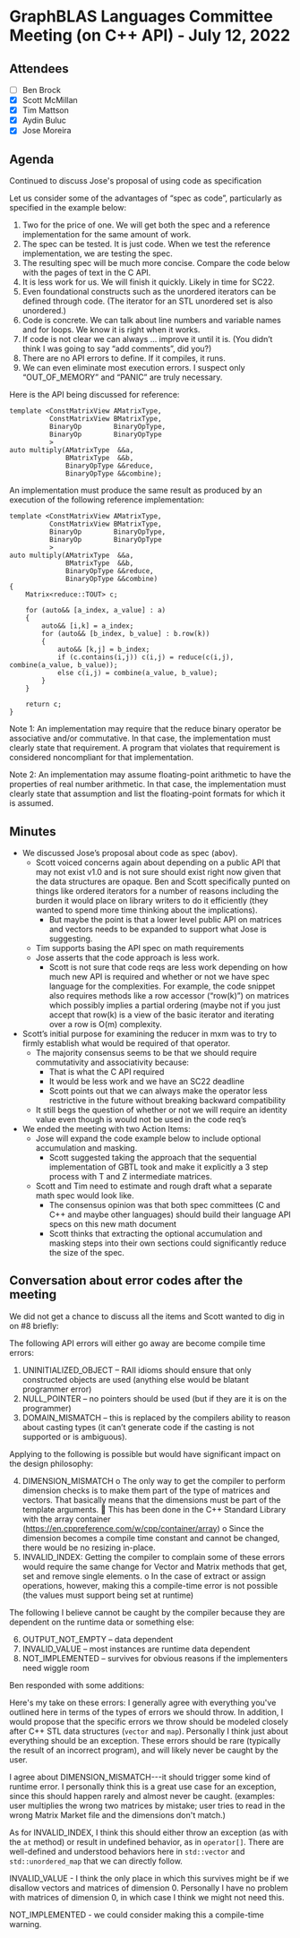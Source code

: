 # GraphBLAS Languages Committee Meeting (on C++ API) - July 12, 2022

## Attendees
- [ ] Ben Brock
- [X] Scott McMillan
- [X] Tim Mattson
- [X] Aydin Buluc
- [X] Jose Moreira

## Agenda

Continued to discuss Jose's proposal of using code as specification 

Let us consider some of the advantages of “spec as code”, particularly as specified in the example below:
1.	Two for the price of one. We will get both the spec and a reference implementation for the same amount of work.
2.	The spec can be tested. It is just code. When we test the reference implementation, we are testing the spec.
3.	The resulting spec will be much more concise. Compare the code below with the pages of text in the C API.
4.	It is less work for us. We will finish it quickly. Likely in time for SC22.
5.	Even foundational constructs such as the unordered iterators can be defined through code. (The iterator for an STL unordered set is also unordered.)
6.	Code is concrete. We can talk about line numbers and variable names and for loops. We know it is right when it works.
7.	If code is not clear we can always … improve it until it is. (You didn’t think I was going to say “add comments”, did you?)
8.	There are no API errors to define. If it compiles, it runs.
9.	We can even eliminate most execution errors. I suspect only “OUT_OF_MEMORY” and “PANIC” are truly necessary.


Here is the API being discussed for reference:

```
template <ConstMatrixView AMatrixType,
          ConstMatrixView BMatrixType,
          BinaryOp        BinaryOpType,
          BinaryOp        BinaryOpType
          >
auto multiply(AMatrixType  &&a,
              BMatrixType  &&b,
              BinaryOpType &&reduce,
              BinaryOpType &&combine);
```

An implementation must produce the same result as produced by an execution of the following reference implementation:

```
template <ConstMatrixView AMatrixType,
          ConstMatrixView BMatrixType,
          BinaryOp        BinaryOpType,
          BinaryOp        BinaryOpType
          >
auto multiply(AMatrixType  &&a,
              BMatrixType  &&b,
              BinaryOpType &&reduce,
              BinaryOpType &&combine)
{
    Matrix<reduce::TOUT> c;
    
    for (auto&& [a_index, a_value] : a)
    {
        auto&& [i,k] = a_index;
        for (auto&& [b_index, b_value] : b.row(k))
        {
            auto&& [k,j] = b_index;
            if (c.contains(i,j)) c(i,j) = reduce(c(i,j), combine(a_value, b_value));
            else c(i,j) = combine(a_value, b_value);
        }
    }

    return c;
}
```

Note 1: An implementation may require that the reduce binary operator be associative and/or commutative. In that case, the implementation must clearly state that requirement. A program that violates that requirement is considered noncompliant for that implementation.

Note 2: An implementation may assume floating-point arithmetic to have the properties of real number arithmetic. In that case, the implementation must clearly state that assumption and list the floating-point formats for which it is assumed.

## Minutes

-	We discussed Jose’s proposal about code as spec (abov).
    - Scott voiced concerns again about depending on a public API that may not exist v1.0 and is not sure should exist right now given that the data structures are opaque.  Ben and Scott specifically punted on things like ordered iterators for a number of reasons including the burden it would place on library writers to do it efficiently (they wanted to spend more time thinking about the implications).
       - But maybe the point is that a lower level public API on matrices and vectors needs to be expanded to support what Jose is suggesting. 
    - Tim supports basing the API spec on math requirements
    - Jose asserts that the code approach is less work.  
       - Scott is not sure that code reqs are less work depending on how much new API is required and whether or not we have spec language for the complexities.  For example, the code snippet also requires methods like a row accessor (“row(k)”) on matrices which possibly implies a partial ordering (maybe not if you just accept that row(k) is a view of the basic iterator and iterating over a row is O(m) complexity.
-	Scott’s initial purpose for examining the reducer in mxm was to try to firmly establish what would be required of that operator.
    - The majority consensus seems to be that we should require commutativity and associativity because:
       - That is what the C API required
       - It would be less work and we have an SC22 deadline
       - Scott points out that we can always make the operator less restrictive in the future without breaking backward compatibility
    - It still begs the question of whether or not we will require an identity value even though is would not be used in the code req’s
-	We ended the meeting with two Action Items:
    - Jose will expand the code example below to include optional accumulation and masking.
       - Scott suggested taking the approach that the sequential implementation of GBTL took and make it explicitly a 3 step process with T and Z intermediate matrices.
    - Scott and Tim need to estimate and rough draft what a separate math spec would look like.
       - The consensus opinion was that both spec committees (C and C++ and maybe other languages) should build their language API specs on this new math document
       - Scott thinks that extracting the optional accumulation and masking steps into their own sections could significantly reduce the size of the spec.

## Conversation about error codes after the meeting

We did not get a chance to discuss all the items and Scott wanted to dig in on #8 briefly:

The following API errors will either go away are become compile time errors:

1.	UNINITIALIZED_OBJECT – RAII idioms should ensure that only constructed objects are used (anything else would be blatant programmer error)
2.	NULL_POINTER – no pointers should be used (but if they are it is on the programmer)
3.	DOMAIN_MISMATCH – this is replaced by the compilers ability to reason about casting types (it can’t generate code if the casting is not supported or is ambiguous).

Applying to the following is possible but would have significant impact on the design philosophy:

4.	DIMENSION_MISMATCH
o	The only way to get the compiler to perform dimension checks is to make them part of the type of matrices and vectors.  That basically means that the dimensions must be part of the template arguments.
	This has been done in the C++ Standard Library with the array container (https://en.cppreference.com/w/cpp/container/array)
o	Since the dimension becomes a compile time constant and cannot be changed, there would be no resizing in-place.
5.	INVALID_INDEX: Getting the compiler to complain some of these errors would require the same change for Vector and Matrix methods that get, set and remove single elements.
o	In the case of extract or assign operations, however, making this a compile-time error is not possible (the values must support being set at runtime)

The following I believe cannot be caught by the compiler because they are dependent on the runtime data or something else:

6.	OUTPUT_NOT_EMPTY – data dependent
7.	INVALID_VALUE – most instances are runtime data dependent
8.	NOT_IMPLEMENTED – survives for obvious reasons if the implementers need wiggle room

Ben responded with some additions:

Here's my take on these errors: I generally agree with everything you've outlined here in terms of the types of errors we should throw.  In addition, I would propose that the specific errors we throw should be modeled closely after C++ STL data structures (`vector` and `map`).  Personally I think just about everything should be an exception.  These errors should be rare (typically the result of an incorrect program), and will likely never be caught by the user.

I agree about DIMENSION_MISMATCH---it should trigger some kind of runtime error.  I personally think this is a great use case for an exception, since this should happen rarely and almost never be caught.  (examples: user multiplies the wrong two matrices by mistake; user tries to read in the wrong Matrix Market file and the dimensions don't match.)

As for INVALID_INDEX, I think this should either throw an exception (as with the `at` method) or result in undefined behavior, as in `operator[]`.  There are well-defined and understood behaviors here in `std::vector` and `std::unordered_map` that we can directly follow.

INVALID_VALUE - I think the only place in which this survives might be if we disallow vectors and matrices of dimension 0.  Personally I have no problem with matrices of dimension 0, in which case I think we might not need this.

NOT_IMPLEMENTED - we could consider making this a compile-time warning.
